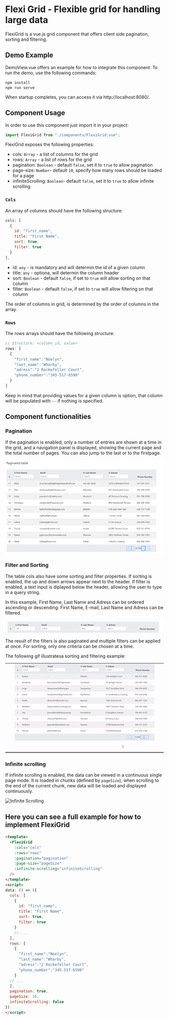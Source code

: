 # Flexi Grid - Flexible grid for handling large data
FlexiGrid is a vue.js grid component that offers client side pagination, sorting and filtering.


## Demo Example 
DemoView.vue offers an example for how to integrate this component.
To run the demo, use the following commands:

```
npm install
npm run serve
```

When startup completes, you can access it via http://localhost:8080/.

## Component Usage

In order to use this component just import it in your project:

```js
import FlexiGrid from "./components/FlexiGrid.vue";
```

<!--
```js
<template>
``` -->

FlexiGrid exposes the following properties:

* cols: `Array` - a list of columns for the grid 
* rows: `Array` - a list of rows for the grid
* pagination: `Boolean` - default `false`, set it to `true` to allow pagination
* page-size: `Number`- default `10`, specify how many rows should be loaded for a page
* infiniteScrolling: `Boolean`- default `false`, set it to `true` to allow infinite scrolling


### `Cols`
An array of columns should have the following structure:
```js
cols: [
  {
    id: "first_name",
    title: "First Name",
    sort: true,
    filter: true
  }
],
```
* id: `any` - is mandatory and will determin the id of a given column
* title: `any` - optiona, will determin the column header
* sort: `Boolean` - default `false`, if set to `true` will allow sorting on that column
* filter: `Boolean` - default `false`, if set to `true` will allow filtering on that column

The order of columns in grid, is determined by the order of columns in the array.

### `Rows`
The rows arrays should have the following structure:
```js
// Structure: <column_id, value>
rows: [
  {
    "first_name":"Noelyn",
    "last_name":"Wharby",
    "adress":"2 Rockefeller Court",
    "phone_number":"345-517-6590"
  }
]
```
Keep in mind that providing values for a given column is option, that column will be populated with  `--` if nothing is specified.

## Component functionalities

### Pagination

If the pagination is enabled, only a number of entries are shown at a time in the grid, and a navigation panel is displayed, showing the current page and the total number of pages. 
You can also jump to the last or to the firstpage.

![Pagination](src\assets\images\pagination.png)

### Filter and Sorting

The table cols also have some sorting and filter properties. If sorting is enabled, the up and down arrows appear next to the header. If filter is enabled, a text input is diplayed below the header, allowing the user to type in a query string.

In this example, First Name, Last Name and Adress can be ordered ascending or descending. First Name, E-mail, Last Name and Adress can be filtered. 

![Headers with filer and sort properties](src\assets\images\sortfilter.png)

The result of the filters is also paginated and multiple filters can be applied at once. For sorting, only one criteria can be chosen at a time. 

The following gif illustratesa sorting and filtering example:

![Filter and sort example](src\assets\images\filter-sort.gif)


### Infinite scrolling

If infinite scrolling is enabled, the data can be viewed in a continuous single page mode. It is loaded in chunks (defined by `pageSize`), when scrolling to the end of the current chunk, new data will be loaded and displayed continuously.

![Infinite Scrolling](src\assets\images\infinite-scroll.gif)

## Here you can see a full example for how to implement FlexiGrid
```html
<template>
  <FlexiGrid
    :cols="cols" 
    :rows="rows" 
    :pagination="pagination" 
    :page-size="pageSize"
    :infinite-scrolling="infiniteScrolling"
  />
</template>
<script>
data: () => ({
  cols: [
    {
      id: "first_name",
      title: "First Name",
      sort: true,
      filter: true
    }
    // ...
  ],
  rows: [
    {
      "first_name":"Noelyn",
      "last_name":"Wharby",
      "adress":"2 Rockefeller Court",
      "phone_number":"345-517-6590"
    }
  // ...
  ],
  pagination: true,
  pageSize: 10,
  infiniteScrolling: false
})
</script>
```
